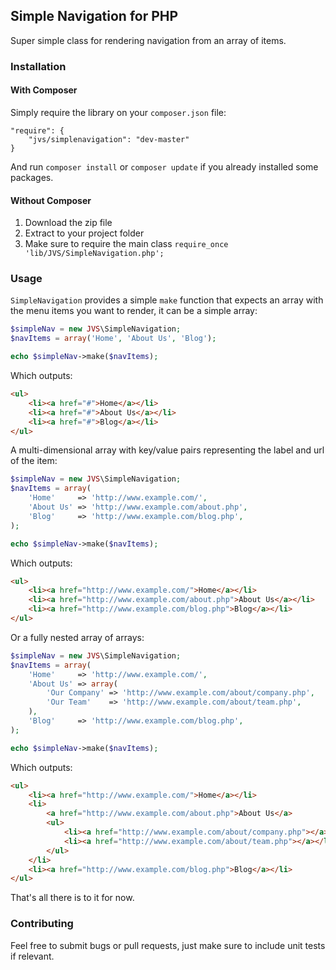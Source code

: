 ## Simple Navigation for PHP

Super simple class for rendering navigation from an array of items.

### Installation

#### With Composer

Simply require the library on your `composer.json` file:

```
"require": {
    "jvs/simplenavigation": "dev-master"
}
```

And run `composer install` or `composer update` if you already installed some
packages.

#### Without Composer

1. Download the zip file
2. Extract to your project folder
3. Make sure to require the main class `require_once 'lib/JVS/SimpleNavigation.php';`

### Usage

`SimpleNavigation` provides a simple `make` function that expects an array with the menu items you want to render, it can be a simple array:

```php
$simpleNav = new JVS\SimpleNavigation;
$navItems = array('Home', 'About Us', 'Blog');

echo $simpleNav->make($navItems);
```

Which outputs:

```html
<ul>
    <li><a href="#">Home</a></li>
    <li><a href="#">About Us</a></li>
    <li><a href="#">Blog</a></li>
</ul>
```

A multi-dimensional array with key/value pairs representing the label and url of the item:

```php
$simpleNav = new JVS\SimpleNavigation;
$navItems = array(
    'Home'     => 'http://www.example.com/',
    'About Us' => 'http://www.example.com/about.php',
    'Blog'     => 'http://www.example.com/blog.php',
);

echo $simpleNav->make($navItems);
```

Which outputs:

```html
<ul>
    <li><a href="http://www.example.com/">Home</a></li>
    <li><a href="http://www.example.com/about.php">About Us</a></li>
    <li><a href="http://www.example.com/blog.php">Blog</a></li>
</ul>
```

Or a fully nested array of arrays:

```php
$simpleNav = new JVS\SimpleNavigation;
$navItems = array(
    'Home'     => 'http://www.example.com/',
    'About Us' => array(
        'Our Company' => 'http://www.example.com/about/company.php',
        'Our Team'    => 'http://www.example.com/about/team.php',
    ),
    'Blog'     => 'http://www.example.com/blog.php',
);

echo $simpleNav->make($navItems);
```

Which outputs:

```html
<ul>
    <li><a href="http://www.example.com/">Home</a></li>
    <li>
        <a href="http://www.example.com/about.php">About Us</a>
        <ul>
            <li><a href="http://www.example.com/about/company.php"></a></li>
            <li><a href="http://www.example.com/about/team.php"></a></li>
        </ul>  
    </li>
    <li><a href="http://www.example.com/blog.php">Blog</a></li>
</ul>
```

That's all there is to it for now.

### Contributing

Feel free to submit bugs or pull requests, just make sure to include unit tests if relevant.
